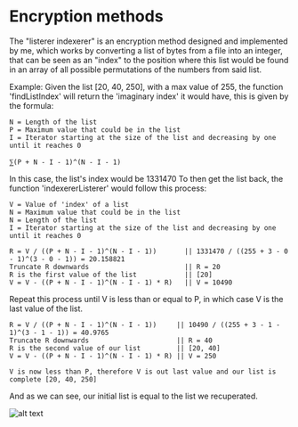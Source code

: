 # Encryption methods

The "listerer indexerer" is an encryption method designed and implemented by me, which works by converting a list of bytes from a file into an integer, that can be seen as an "index" to the position where this list would be found in an array of all possible permutations of the numbers from said list.

Example:
  Given the list [20, 40, 250], with a max value of 255, the function 'findListIndex' will return the 'imaginary index' it would have, this is given by the formula:
    
    N = Length of the list
    P = Maximum value that could be in the list
    I = Iterator starting at the size of the list and decreasing by one until it reaches 0
    
    ⅀(P + N - I - 1)^(N - I - 1)
    
  In this case, the list's index would be 1331470
  To then get the list back, the function 'indexererListerer' would follow this process:
  
    V = Value of 'index' of a list
    N = Maximum value that could be in the list
    N = Length of the list
    I = Iterator starting at the size of the list and decreasing by one until it reaches 0
    
    R = V / ((P + N - I - 1)^(N - I - 1))       || 1331470 / ((255 + 3 - 0 - 1)^(3 - 0 - 1)) = 20.158821
    Truncate R downwards                        || R = 20
    R is the first value of the list            || [20]
    V = V - ((P + N - I - 1)^(N - I - 1) * R)   || V = 10490
  
  Repeat this process until V is less than or equal to P, in which case V is the last value of the list.

    R = V / ((P + N - I - 1)^(N - I - 1))     || 10490 / ((255 + 3 - 1 - 1)^(3 - 1 - 1)) = 40.9765
    Truncate R downwards                      || R = 40
    R is the second value of our list         || [20, 40]
    V = V - ((P + N - I - 1)^(N - I - 1) * R) || V = 250

    V is now less than P, therefore V is out last value and our list is complete [20, 40, 250]

  And as we can see, our initial list is equal to the list we recuperated.
  
![alt text](https://github.com/Pharadas/encryption_methods/blob/main/image.png?raw=true)
